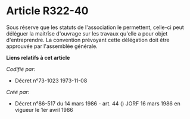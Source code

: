 # Article R322-40

Sous réserve que les statuts de l'association le permettent, celle-ci peut déléguer la maitrîse d'ouvrage sur les travaux
qu'elle a pour objet d'entreprendre. La convention prévoyant cette délégation doit être approuvée par l'assemblée générale.

**Liens relatifs à cet article**

_Codifié par_:

  - Décret n°73-1023 1973-11-08

_Créé par_:

  - Décret n°86-517 du 14 mars 1986 - art. 44 () JORF 16 mars 1986 en vigueur le 1er avril 1986
